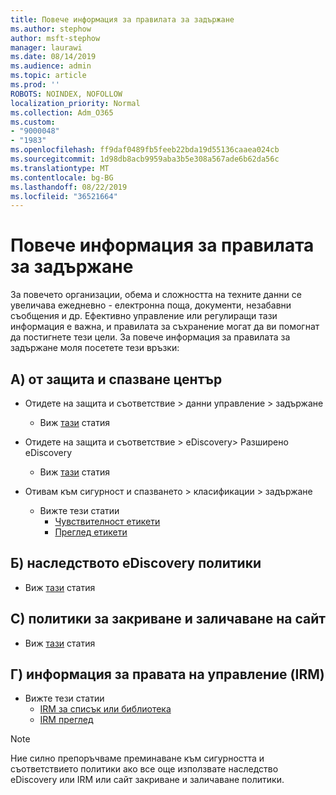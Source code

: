 ```yaml
---
title: Повече информация за правилата за задържане
ms.author: stephow
author: msft-stephow
manager: laurawi
ms.date: 08/14/2019
ms.audience: admin
ms.topic: article
ms.prod: ''
ROBOTS: NOINDEX, NOFOLLOW
localization_priority: Normal
ms.collection: Adm_O365
ms.custom:
- "9000048"
- "1983"
ms.openlocfilehash: ff9daf0489fb5feeb22bda19d55136caaea024cb
ms.sourcegitcommit: 1d98db8acb9959aba3b5e308a567ade6b62da56c
ms.translationtype: MT
ms.contentlocale: bg-BG
ms.lasthandoff: 08/22/2019
ms.locfileid: "36521664"
---
```

# <a name="more-info-about-retention-policies"></a>Повече информация за правилата за задържане

За повечето организации, обема и сложността на техните данни се увеличава ежедневно - електронна поща, документи, незабавни съобщения и др. Ефективно управление или регулиращи тази информация е важна, и правилата за съхранение могат да ви помогнат да постигнете тези цели. За повече информация за правилата за задържане моля посетете тези връзки:

## <a name="a-from-security-and-compliance-center"></a>А) от защита и спазване център

- Отидете на защита и съответствие > данни управление > задържане
  - Виж [тази](https://docs.microsoft.com/office365/securitycompliance/retention-policies) статия

- Отидете на защита и съответствие > eDiscovery> Разширено eDiscovery 
  - Виж [тази](https://docs.microsoft.com/office365/securitycompliance/ediscovery-cases) статия

- Отивам към сигурност и спазването > класификации > задържане
  - Вижте тези статии
    - [Чувствителност етикети](https://docs.microsoft.com/office365/securitycompliance/sensitivity-labels)
    - [Преглед етикети](https://docs.microsoft.com/office365/securitycompliance/labels)

## <a name="b-legacy-ediscovery-policies"></a>Б) наследството eDiscovery политики

- Виж [тази](https://support.office.com/article/Set-up-an-eDiscovery-Center-in-SharePoint-Online-A18F8975-AA7F-43B4-A7D6-001D14744D8E) статия

## <a name="c-site-closure-and-deletion-policies"></a>C) политики за закриване и заличаване на сайт

- Виж [тази](https://support.office.com/article/Use-policies-for-site-closure-and-deletion-A8280D82-27FD-48C5-9ADF-8A5431208BA5) статия  

## <a name="d-information-rights-management-irm"></a>Г) информация за правата на управление (IRM)

- Вижте тези статии
  - [IRM за списък или библиотека](https://support.office.com/article/apply-information-rights-management-to-a-list-or-library-3bdb5c4e-94fc-4741-b02f-4e7cc3c54aa1)
  - [IRM преглед](https://support.office.com/article/create-and-apply-information-management-policies-eb501fe9-2ef6-4150-945a-65a6451ee9e9)

> [!Note]
> Ние силно препоръчваме преминаване към сигурността и съответствието политики ако все още използвате наследство eDiscovery или IRM или сайт закриване и заличаване политики.
